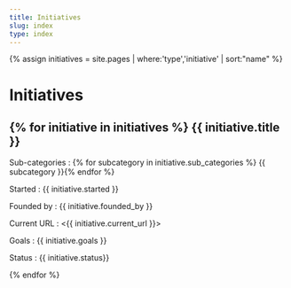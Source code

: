 ```yaml
---
title: Initiatives
slug: index
type: index
---
```

{% assign initiatives = site.pages | where:'type','initiative' | sort:"name" %}

Initiatives
=========

{% for initiative in initiatives %}
{{ initiative.title }}
--------------------
Sub-categories
: {% for subcategory in initiative.sub_categories %} {{ subcategory }}{% endfor %}

Started
: {{ initiative.started }}

Founded by
: {{ initiative.founded_by }}

Current URL
: <{{ initiative.current_url }}>

Goals
: {{ initiative.goals }}

Status
: {{ initiative.status}}
 
{% endfor %}